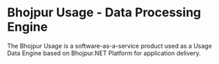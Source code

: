 # Bhojpur Usage - Data Processing Engine
The Bhojpur Usage is a software-as-a-service product used as a Usage Data Engine based on Bhojpur.NET Platform for application delivery.
